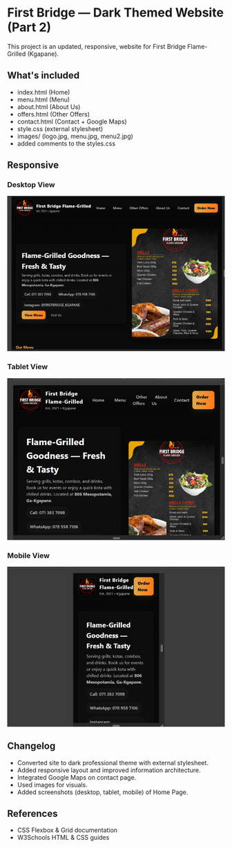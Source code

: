 # First Bridge — Dark Themed Website (Part 2)

This project is an updated, responsive, website for First Bridge Flame-Grilled (Kgapane).


## What's included
- index.html (Home)
- menu.html (Menu)
- about.html (About Us)
- offers.html (Other Offers)
- contact.html (Contact + Google Maps)
- style.css (external stylesheet)
- images/ (logo.jpg, menu.jpg, menu2.jpg)
- added comments to the styles.css 

## Responsive
### Desktop View
![Desktop Screenshot](/images/Desktop%20View%201024x.png)

### Tablet View
![Tablet Screenshot](/images/Tablet%20View%20768x.png)

### Mobile View
![Mobile Screenshot](/images/Mobile%20View%20320x.png)


## Changelog
- Converted site to dark professional theme with external stylesheet.
- Added responsive layout and improved information architecture.
- Integrated Google Maps on contact page.
- Used images for visuals.
- Added screenshots (desktop, tablet, mobile) of Home Page.

## References
- CSS Flexbox & Grid documentation
- W3Schools HTML & CSS guides

